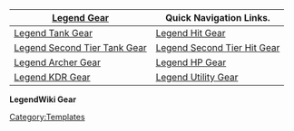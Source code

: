 | [Legend Gear](:Category:Legend_Gear "wikilink")                                    | Quick Navigation Links.                                                          |
|------------------------------------------------------------------------------------|----------------------------------------------------------------------------------|
| [Legend Tank Gear](:Category:_Legend_Tank_Gear "wikilink")                         | [Legend Hit Gear](:Category:_Legend_Hit_Gear "wikilink")                         |
| [Legend Second Tier Tank Gear](:Category:_Legend_Second_Tier_Tank_Gear "wikilink") | [Legend Second Tier Hit Gear](:Category:_Legend_Second_Tier_Hit_Gear "wikilink") |
| [Legend Archer Gear](:Category:_Legend_Archer_Gear "wikilink")                     | [Legend HP Gear](:Category:_Legend_HP_Gear "wikilink")                           |
| [Legend KDR Gear](:Category:_Legend_KDR_Gear "wikilink")                           | [Legend Utility Gear](:Category:_Legend_Utility_Gear "wikilink")                 |

**LegendWiki Gear**

<noinclude></noinclude>

[Category:Templates](Category:Templates "wikilink")

